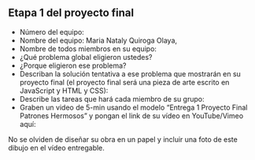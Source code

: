 ## Etapa 1 del proyecto final

- Número del equipo: 
- Nombre del equipo: Maria Nataly Quiroga Olaya,
- Nombre de todos miembros en su equipo:
- ¿Qué problema global eligieron ustedes?
- ¿Porque eligieron ese problema?
- Describan la solución tentativa a ese problema que mostrarán en su proyecto final (el proyecto final será una pieza de arte escrito en JavaScript y HTML y CSS):
- Describe las tareas que hará cada miembro de su grupo:
- Graben un video de 5-min usando el modelo “Entrega 1 Proyecto Final Patrones Hermosos” y pongan el link de su vídeo en YouTube/Vimeo aquí:

No se olviden de diseñar su obra en un papel y incluir una foto de este dibujo en el vídeo entregable.

